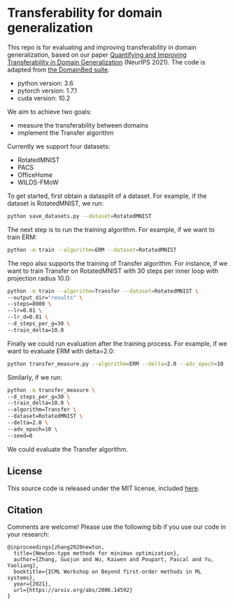 # Transferability for domain generalization

This repo is for evaluating and improving transferability in domain generalization, based on our paper [Quantifying and Improving Transferability in Domain Generalization](https://arxiv.org/abs/2106.03632) (NeurIPS 2021). The code is adapted from [the DomainBed suite](https://github.com/facebookresearch/DomainBed).

* python version: 3.6
* pytorch version: 1.7.1
* cuda version: 10.2


We aim to achieve two goals:

* measure the transferability between domains
* implement the Transfer algorithm

Currently we support four datasets:

* RotatedMNIST
* PACS
* OfficeHome
* WILDS-FMoW

To get started, first obtain a datasplit of a dataset. For example, if the dataset is RotatedMNIST, we run:
```sh
python save_datasets.py --dataset=RotatedMNIST
```

The next step is to run the training algorithm. For example, if we want to train ERM:
```sh
python -m train --algorithm=ERM --dataset=RotatedMNIST
```

The repo also supports the training of Transfer algorithm. For instance, if we want to train Transfer on RotatedMNIST with 30 steps per inner loop with projection radius 10.0:
```sh
python -m train --algorithm=Transfer --dataset=RotatedMNIST \
--output_dir="results" \
--steps=8000 \
--lr=0.01 \
--lr_d=0.01 \
--d_steps_per_g=30 \
--train_delta=10.0
```

Finally we could run evaluation after the training process. For example, if we want to evaluate ERM with delta=2.0:

```sh
python transfer_measure.py --algorithm=ERM --delta=2.0 --adv_epoch=10 --seed=0
```

Similarly, if we run:
```sh
python -m transfer_measure \
--d_steps_per_g=30 \
--train_delta=10.0 \
--algorithm=Transfer \
--dataset=RotatedMNIST \
--delta=2.0 \
--adv_epoch=10 \
--seed=0
```
We could evaluate the Transfer algorithm. 


## License

This source code is released under the MIT license, included [here](LICENSE).

## Citation
Comments are welcome! Please use the following bib if you use our code in your research:

```
@inproceedings{zhang2020newton,
  title={Newton-type methods for minimax optimization},
  author={Zhang, Guojun and Wu, Kaiwen and Poupart, Pascal and Yu, Yaoliang},
  booktitle={ICML Workshop on Beyond first-order methods in ML systems},
  year={2021},
  url={https://arxiv.org/abs/2006.14592}
}
```
